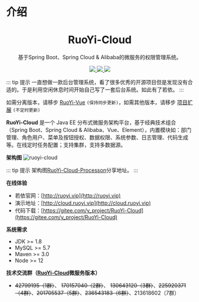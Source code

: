 # 介绍

<h1 align="center">RuoYi-Cloud</h1>

<p align="center">基于Spring Boot、Spring Cloud & Alibaba的微服务的权限管理系统。</p>

<p align="center">
    <a href="http://www.ruoyi.vip/">
        <img src="https://img.shields.io/github/license/mashape/apistatus.svg" />
    </a>
	<a href="https://gitee.com/y_project/RuoYi-Cloud">
        <img src="https://gitee.com/y_project/RuoYi-Cloud/badge/star.svg?theme=dark" />
    </a>
    <a href="http://www.ruoyi.vip/">
        <img src="https://img.shields.io/badge/RuoYi-v3.5.0-brightgreen.svg" />
    </a>
</p>

::: tip 提示
一直想做一款后台管理系统，看了很多优秀的开源项目但是发现没有合适的。于是利用空闲休息时间开始自己写了一套后台系统。如此有了若依。
:::

如需分离版本，请移步 [RuoYi-Vue](https://gitee.com/y_project/RuoYi-Vue)  `(保持同步更新)`，如需其他版本，请移步 [项目扩展](https://doc.ruoyi.vip/ruoyi-cloud/document/xmkz.html)  `(不定时更新)`

**RuoYi-Cloud** 是一个 Java EE 分布式微服务架构平台，基于经典技术组合（Spring Boot、Spring Cloud &  Alibaba、Vue、Element），内置模块如：部门管理、角色用户、菜单及按钮授权、数据权限、系统参数、日志管理、代码生成等。在线定时任务配置；支持集群，支持多数据源。

**架构图**
![ruoyi-cloud](https://oscimg.oschina.net/oscnet/up-82e9722ecb846786405a904bafcf19f73f3.png)

::: tip 提示
架构图[RuoYi-Cloud-Processon](https://processon.com/view/link/5f4f4b2b0791296b0ef439c9)分享地址。
:::

**在线体验**

* 若依官网：[http://ruoyi.vip](http://ruoyi.vip)
* 演示地址：[http://cloud.ruoyi.vip](http://cloud.ruoyi.vip)
* 代码下载：[https://gitee.com/y_project/RuoYi-Cloud](https://gitee.com/y_project/RuoYi-Cloud)

**系统需求**

- JDK >= 1.8
- MySQL >= 5.7
- Maven >= 3.0
- Node >= 12


**技术交流群（[RuoYi-Cloud](https://gitee.com/y_project/RuoYi-Cloud)微服务版本）**

* ~~42799195（1群）~~、 ~~170157040（2群）~~、 ~~130643120（3群）~~、~~225920371（4群）~~、~~201705537（5群）~~、~~236543183（6群）~~、213618602（7群）
